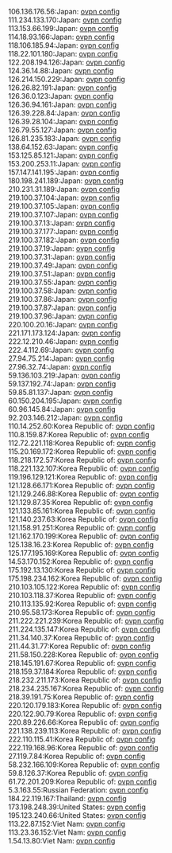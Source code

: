 106.136.176.56:Japan: [ovpn config](vpn/106_136_176_56.ovpn)  
111.234.133.170:Japan: [ovpn config](vpn/111_234_133_170.ovpn)  
113.153.66.199:Japan: [ovpn config](vpn/113_153_66_199.ovpn)  
114.18.93.166:Japan: [ovpn config](vpn/114_18_93_166.ovpn)  
118.106.185.94:Japan: [ovpn config](vpn/118_106_185_94.ovpn)  
118.22.101.180:Japan: [ovpn config](vpn/118_22_101_180.ovpn)  
122.208.194.126:Japan: [ovpn config](vpn/122_208_194_126.ovpn)  
124.36.14.88:Japan: [ovpn config](vpn/124_36_14_88.ovpn)  
126.214.150.229:Japan: [ovpn config](vpn/126_214_150_229.ovpn)  
126.26.82.191:Japan: [ovpn config](vpn/126_26_82_191.ovpn)  
126.36.0.123:Japan: [ovpn config](vpn/126_36_0_123.ovpn)  
126.36.94.161:Japan: [ovpn config](vpn/126_36_94_161.ovpn)  
126.39.228.84:Japan: [ovpn config](vpn/126_39_228_84.ovpn)  
126.39.28.104:Japan: [ovpn config](vpn/126_39_28_104.ovpn)  
126.79.55.127:Japan: [ovpn config](vpn/126_79_55_127.ovpn)  
126.81.235.183:Japan: [ovpn config](vpn/126_81_235_183.ovpn)  
138.64.152.63:Japan: [ovpn config](vpn/138_64_152_63.ovpn)  
153.125.85.121:Japan: [ovpn config](vpn/153_125_85_121.ovpn)  
153.200.253.11:Japan: [ovpn config](vpn/153_200_253_11.ovpn)  
157.147.141.195:Japan: [ovpn config](vpn/157_147_141_195.ovpn)  
180.198.241.189:Japan: [ovpn config](vpn/180_198_241_189.ovpn)  
210.231.31.189:Japan: [ovpn config](vpn/210_231_31_189.ovpn)  
219.100.37.104:Japan: [ovpn config](vpn/219_100_37_104.ovpn)  
219.100.37.105:Japan: [ovpn config](vpn/219_100_37_105.ovpn)  
219.100.37.107:Japan: [ovpn config](vpn/219_100_37_107.ovpn)  
219.100.37.13:Japan: [ovpn config](vpn/219_100_37_13.ovpn)  
219.100.37.177:Japan: [ovpn config](vpn/219_100_37_177.ovpn)  
219.100.37.182:Japan: [ovpn config](vpn/219_100_37_182.ovpn)  
219.100.37.19:Japan: [ovpn config](vpn/219_100_37_19.ovpn)  
219.100.37.31:Japan: [ovpn config](vpn/219_100_37_31.ovpn)  
219.100.37.49:Japan: [ovpn config](vpn/219_100_37_49.ovpn)  
219.100.37.51:Japan: [ovpn config](vpn/219_100_37_51.ovpn)  
219.100.37.55:Japan: [ovpn config](vpn/219_100_37_55.ovpn)  
219.100.37.58:Japan: [ovpn config](vpn/219_100_37_58.ovpn)  
219.100.37.86:Japan: [ovpn config](vpn/219_100_37_86.ovpn)  
219.100.37.87:Japan: [ovpn config](vpn/219_100_37_87.ovpn)  
219.100.37.96:Japan: [ovpn config](vpn/219_100_37_96.ovpn)  
220.100.20.16:Japan: [ovpn config](vpn/220_100_20_16.ovpn)  
221.171.173.124:Japan: [ovpn config](vpn/221_171_173_124.ovpn)  
222.12.210.46:Japan: [ovpn config](vpn/222_12_210_46.ovpn)  
222.4.112.69:Japan: [ovpn config](vpn/222_4_112_69.ovpn)  
27.94.75.214:Japan: [ovpn config](vpn/27_94_75_214.ovpn)  
27.96.32.74:Japan: [ovpn config](vpn/27_96_32_74.ovpn)  
59.136.103.219:Japan: [ovpn config](vpn/59_136_103_219.ovpn)  
59.137.192.74:Japan: [ovpn config](vpn/59_137_192_74.ovpn)  
59.85.81.137:Japan: [ovpn config](vpn/59_85_81_137.ovpn)  
60.150.204.195:Japan: [ovpn config](vpn/60_150_204_195.ovpn)  
60.96.145.84:Japan: [ovpn config](vpn/60_96_145_84.ovpn)  
92.203.146.212:Japan: [ovpn config](vpn/92_203_146_212.ovpn)  
110.14.252.60:Korea Republic of: [ovpn config](vpn/110_14_252_60.ovpn)  
110.8.159.87:Korea Republic of: [ovpn config](vpn/110_8_159_87.ovpn)  
112.72.221.118:Korea Republic of: [ovpn config](vpn/112_72_221_118.ovpn)  
115.20.169.172:Korea Republic of: [ovpn config](vpn/115_20_169_172.ovpn)  
118.218.172.57:Korea Republic of: [ovpn config](vpn/118_218_172_57.ovpn)  
118.221.132.107:Korea Republic of: [ovpn config](vpn/118_221_132_107.ovpn)  
119.196.129.121:Korea Republic of: [ovpn config](vpn/119_196_129_121.ovpn)  
121.128.66.171:Korea Republic of: [ovpn config](vpn/121_128_66_171.ovpn)  
121.129.246.88:Korea Republic of: [ovpn config](vpn/121_129_246_88.ovpn)  
121.129.87.35:Korea Republic of: [ovpn config](vpn/121_129_87_35.ovpn)  
121.133.85.161:Korea Republic of: [ovpn config](vpn/121_133_85_161.ovpn)  
121.140.237.63:Korea Republic of: [ovpn config](vpn/121_140_237_63.ovpn)  
121.158.91.251:Korea Republic of: [ovpn config](vpn/121_158_91_251.ovpn)  
121.162.170.199:Korea Republic of: [ovpn config](vpn/121_162_170_199.ovpn)  
125.138.16.23:Korea Republic of: [ovpn config](vpn/125_138_16_23.ovpn)  
125.177.195.169:Korea Republic of: [ovpn config](vpn/125_177_195_169.ovpn)  
14.53.170.152:Korea Republic of: [ovpn config](vpn/14_53_170_152.ovpn)  
175.192.13.130:Korea Republic of: [ovpn config](vpn/175_192_13_130.ovpn)  
175.198.234.162:Korea Republic of: [ovpn config](vpn/175_198_234_162.ovpn)  
210.103.105.122:Korea Republic of: [ovpn config](vpn/210_103_105_122.ovpn)  
210.103.118.37:Korea Republic of: [ovpn config](vpn/210_103_118_37.ovpn)  
210.113.135.92:Korea Republic of: [ovpn config](vpn/210_113_135_92.ovpn)  
210.95.58.173:Korea Republic of: [ovpn config](vpn/210_95_58_173.ovpn)  
211.222.221.239:Korea Republic of: [ovpn config](vpn/211_222_221_239.ovpn)  
211.224.135.147:Korea Republic of: [ovpn config](vpn/211_224_135_147.ovpn)  
211.34.140.37:Korea Republic of: [ovpn config](vpn/211_34_140_37.ovpn)  
211.44.31.77:Korea Republic of: [ovpn config](vpn/211_44_31_77.ovpn)  
211.58.150.228:Korea Republic of: [ovpn config](vpn/211_58_150_228.ovpn)  
218.145.191.67:Korea Republic of: [ovpn config](vpn/218_145_191_67.ovpn)  
218.159.37.184:Korea Republic of: [ovpn config](vpn/218_159_37_184.ovpn)  
218.232.211.173:Korea Republic of: [ovpn config](vpn/218_232_211_173.ovpn)  
218.234.235.167:Korea Republic of: [ovpn config](vpn/218_234_235_167.ovpn)  
218.39.191.75:Korea Republic of: [ovpn config](vpn/218_39_191_75.ovpn)  
220.120.179.183:Korea Republic of: [ovpn config](vpn/220_120_179_183.ovpn)  
220.122.90.79:Korea Republic of: [ovpn config](vpn/220_122_90_79.ovpn)  
220.89.226.66:Korea Republic of: [ovpn config](vpn/220_89_226_66.ovpn)  
221.138.239.113:Korea Republic of: [ovpn config](vpn/221_138_239_113.ovpn)  
222.110.115.41:Korea Republic of: [ovpn config](vpn/222_110_115_41.ovpn)  
222.119.168.96:Korea Republic of: [ovpn config](vpn/222_119_168_96.ovpn)  
27.119.7.84:Korea Republic of: [ovpn config](vpn/27_119_7_84.ovpn)  
58.232.166.109:Korea Republic of: [ovpn config](vpn/58_232_166_109.ovpn)  
59.8.126.37:Korea Republic of: [ovpn config](vpn/59_8_126_37.ovpn)  
61.72.201.209:Korea Republic of: [ovpn config](vpn/61_72_201_209.ovpn)  
5.3.163.55:Russian Federation: [ovpn config](vpn/5_3_163_55.ovpn)  
184.22.119.167:Thailand: [ovpn config](vpn/184_22_119_167.ovpn)  
173.198.248.39:United States: [ovpn config](vpn/173_198_248_39.ovpn)  
195.123.240.66:United States: [ovpn config](vpn/195_123_240_66.ovpn)  
113.22.87.152:Viet Nam: [ovpn config](vpn/113_22_87_152.ovpn)  
113.23.36.152:Viet Nam: [ovpn config](vpn/113_23_36_152.ovpn)  
1.54.13.80:Viet Nam: [ovpn config](vpn/1_54_13_80.ovpn)  
